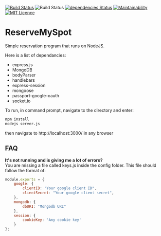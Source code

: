 [![Build Status](https://travis-ci.org/omar2535/ReserveMySpot.svg?branch=master)](https://travis-ci.org/omar2535/ReserveMySpot)
![Build Status](https://img.shields.io/npm/v/npm.svg)
[![dependencies Status](https://david-dm.org/omar2535/ReserveMySpot.svg)](https://david-dm.org/expressjs/express)
[![Maintainability](https://api.codeclimate.com/v1/badges/4d8fb565a37adfd99f4e/maintainability)](https://codeclimate.com/github/omar2535/ReserveMySpot/maintainability)
[![MIT Licence](https://badges.frapsoft.com/os/mit/mit.svg?v=103)](https://opensource.org/licenses/mit-license.php)

# ReserveMySpot

Simple reservation program that runs on NodeJS.

Here is a list of dependancies: 
* express.js
* MongoDB
* bodyParser
* handlebars
* express-session
* mongoose
* passport-google-oauth
* socket.io

To run, in command prompt, navigate to the directory and enter:

```cmd
npm install 
nodejs server.js

```
then navigate to http://localhost:3000/ in any browser

## FAQ
**It's not running and is giving me a lot of errors?**  
You are missing a file called keys.js inside the config folder. This file should follow the format of: 

```javascript
module.exports = {
    google: {
        clientID: "Your google client ID",
        clientSecret: "Your google client secret",
    },
    mongodb: {
        dbURI: "Mongodb URI"
    },
    session: {
        cookieKey: 'Any cookie key'
    }
};
```
